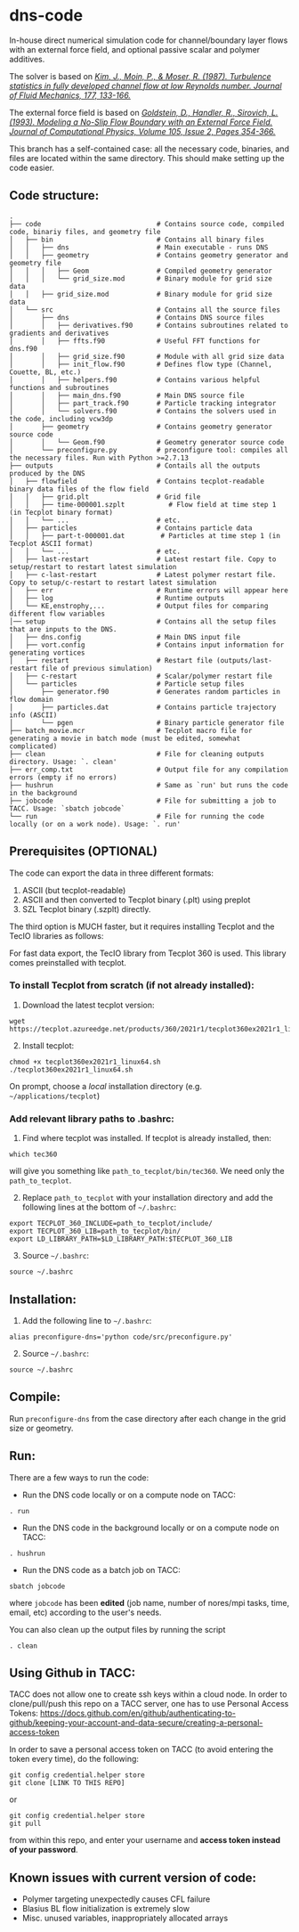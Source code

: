 # dns-code
In-house direct numerical simulation code for channel/boundary layer flows with an external force field, and optional passive scalar and polymer additives.

The solver is based on [*Kim, J., Moin, P., & Moser, R. (1987). Turbulence statistics in fully developed channel flow at low Reynolds number. Journal of Fluid Mechanics, 177, 133-166.*](https://doi.org/10.1017/S0022112087000892)

The external force field is based on [*Goldstein, D., Handler, R., Sirovich, L. (1993). Modeling a No-Slip Flow Boundary with an External Force Field. Journal of Computational Physics, Volume 105, Issue 2, Pages 354-366.*](http://cfpl.ae.utexas.edu/wp-content/uploads/1993/04/goldstein_handler_sirovich_1993.pdf)

This branch has a self-contained case: all the necessary code, binaries, and files are located within the same directory. This should make setting up the code easier.

## Code structure:

    .
    ├── code                             # Contains source code, compiled code, binariy files, and geometry file
    │   ├── bin                          # Contains all binary files
    │   │   ├── dns                      # Main executable - runs DNS
    │   │   ├── geometry                 # Contains geometry generator and geometry file
    │   │   │   ├── Geom                 # Compiled geometry generator
    │   │   │   └── grid_size.mod        # Binary module for grid size data
    │   │   ├── grid_size.mod            # Binary module for grid size data
    │   └── src                          # Contains all the source files
    │       ├── dns                      # Contains DNS source files
    │       │   ├── derivatives.f90      # Contains subroutines related to gradients and derivatives
    │       │   ├── ffts.f90             # Useful FFT functions for dns.f90
    │       │   ├── grid_size.f90        # Module with all grid size data
    │       │   ├── init_flow.f90        # Defines flow type (Channel, Couette, BL, etc.)
    │       │   ├── helpers.f90          # Contains various helpful functions and subroutines
    │       │   ├── main_dns.f90         # Main DNS source file 
    │       │   ├── part_track.f90       # Particle tracking integrator
    │       │   └── solvers.f90          # Contains the solvers used in the code, including vcw3dp
    │       ├── geometry                 # Contains geometry generator source code
    │       │   └── Geom.f90             # Geometry generator source code
    │       └── preconfigure.py          # preconfigure tool: compiles all the necessary files. Run with Python >=2.7.13 
    ├── outputs                          # Contails all the outputs produced by the DNS
    │   ├── flowfield                    # Contains tecplot-readable binary data files of the flow field
    │   │   ├── grid.plt                 # Grid file
    │   │   ├── time-000001.szplt           # Flow field at time step 1 (in Tecplot binary format)
    │   │   └── ...                      # etc.
    │   ├── particles                    # Contains particle data
    │   │   ├── part-t-000001.dat         # Particles at time step 1 (in Tecplot ASCII format)
    │   │   └── ...                      # etc.
    │   ├── last-restart                 # Latest restart file. Copy to setup/restart to restart latest simulation
    │   ├── c-last-restart               # Latest polymer restart file. Copy to setup/c-restart to restart latest simulation
    │   ├── err                          # Runtime errors will appear here
    │   ├── log                          # Runtime outputs
    │   └── KE,enstrophy,...             # Output files for comparing different flow variables
    │── setup                            # Contains all the setup files that are inputs to the DNS. 
    │   ├── dns.config                   # Main DNS input file
    │   ├── vort.config                  # Contains input information for generating vortices 
    │   ├── restart                      # Restart file (outputs/last-restart file of previous simulation)
    │   ├── c-restart                    # Scalar/polymer restart file 
    │   └── particles			         # Particle setup files
    │       ├── generator.f90            # Generates random particles in flow domain 
    │       ├── particles.dat            # Contains particle trajectory info (ASCII)
    │       └── pgen					 # Binary particle generator file   
    ├── batch_movie.mcr                  # Tecplot macro file for generating a movie in batch mode (must be edited, somewhat complicated)
    ├── clean                            # File for cleaning outputs directory. Usage: `. clean'
    ├── err_comp.txt                     # Output file for any compilation errors (empty if no errors)
    ├── hushrun                          # Same as `run' but runs the code in the background
    ├── jobcode                          # File for submitting a job to TACC. Usage: `sbatch jobcode`
    └── run                              # File for running the code locally (or on a work node). Usage: `. run'


## Prerequisites (OPTIONAL)
The code can export the data in three different formats:
1. ASCII (but tecplot-readable)
2. ASCII and then converted to Tecplot binary (.plt) using preplot
3. SZL Tecplot binary (.szplt) directly.

The third option is MUCH faster, but it requires installing Tecplot and the TecIO libraries as follows:

For fast data export, the TecIO library from Tecplot 360 is used. This library comes preinstalled with tecplot. 
### To install Tecplot from scratch (if not already installed):
1. Download the latest tecplot version:
```console
wget https://tecplot.azureedge.net/products/360/2021r1/tecplot360ex2021r1_linux64.sh
```
2. Install tecplot:
```console
chmod +x tecplot360ex2021r1_linux64.sh
./tecplot360ex2021r1_linux64.sh
```
On prompt, choose a *local* installation directory (e.g. `~/applications/tecplot`)

### Add relevant library paths to .bashrc:
1. Find where tecplot was installed. If tecplot is already installed, then:

```console
which tec360
```

will give you something like `path_to_tecplot/bin/tec360`. We need only the `path_to_tecplot`.

2. Replace `path_to_tecplot` with your installation directory and add the following lines at the bottom of `~/.bashrc`:

```console
export TECPLOT_360_INCLUDE=path_to_tecplot/include/
export TECPLOT_360_LIB=path_to_tecplot/bin/
export LD_LIBRARY_PATH=$LD_LIBRARY_PATH:$TECPLOT_360_LIB
```

3. Source `~/.bashrc`:
```console
source ~/.bashrc
```

## Installation:
1. Add the following line to `~/.bashrc`:
```console
alias preconfigure-dns='python code/src/preconfigure.py'
```
2. Source `~/.bashrc`:
```console
source ~/.bashrc
```

## Compile:
Run `preconfigure-dns` from the case directory after each change in the grid size or geometry.

## Run:
There are a few ways to run the code:
- Run the DNS code locally or on a compute node on TACC:
```console
. run
```

- Run the DNS code in the background locally or on a compute node on TACC:
```console
. hushrun
```

- Run the DNS code as a batch job on TACC:
```console
sbatch jobcode
```
where `jobcode` has been **edited** (job name, number of nores/mpi tasks, time, email, etc) according to the user's needs.

You can also clean up the output files by running the script
```console
. clean
```

## Using Github in TACC:
TACC does not allow one to create ssh keys within a cloud node. In order to clone/pull/push this repo on a TACC server, one has to use Personal Access Tokens: https://docs.github.com/en/github/authenticating-to-github/keeping-your-account-and-data-secure/creating-a-personal-access-token

In order to save a personal access token on TACC (to avoid entering the token every time), do the following:
```console
git config credential.helper store
git clone [LINK TO THIS REPO]
```
or
```console
git config credential.helper store
git pull
```
from within this repo, and enter your username and **access token instead of your password**.

## Known issues with current version of code:
- Polymer targeting unexpectedly causes CFL failure
- Blasius BL flow initialization is extremely slow
- Misc. unused variables, inappropriately allocated arrays
